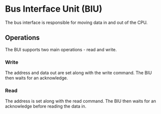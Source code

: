 # Bus Interface Unit (BIU)
The bus interface is responsible for moving data in and out of the
CPU.

## Operations
The BUI supports two main operations - read and write.

### Write
The address and data out are set along with the write command.  The BIU then
waits for an acknowledge.

### Read
The address is set along with the read command.  The BIU then waits for an
acknowledge before reading the data in.
